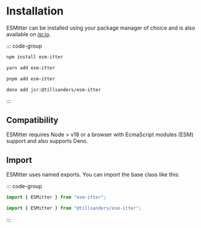 # Installation

ESMitter can be installed using your package manager of choice and is also available on [jsr.io](https://jsr.io/@tillsanders/esm-itter).

::: code-group

```sh [npm]
npm install esm-itter
```

```sh [yarn]
yarn add esm-itter
```

```sh [pnpm]
pnpm add esm-itter
```

```sh [deno]
deno add jsr:@tillsanders/esm-itter
```

:::

## Compatibility

ESMitter requires Node > v18 or a browser with EcmaScript modules (ESM) support and also supports
Deno.

## Import

ESMitter uses named exports. You can import the base class like this:

::: code-group

```typescript [Node.js / Browser]
import { ESMitter } from "esm-itter";
```

```typescript [Deno]
import { ESMitter } from "@tillsanders/esm-itter";
```

:::
